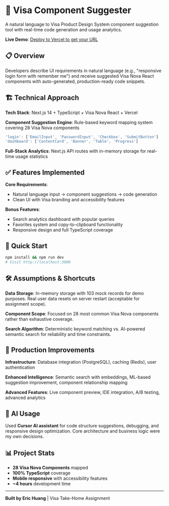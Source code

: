 # 🔧 Visa Component Suggester

A natural language to Visa Product Design System component suggestion tool with real-time code generation and usage analytics.

**Live Demo**: [Deploy to Vercel to get your URL](https://vercel.com)

## 📋 Overview

Developers describe UI requirements in natural language (e.g., "responsive login form with remember me") and receive suggested Visa Nova React components with auto-generated, production-ready code snippets.

## 🏗️ Technical Approach

**Tech Stack**: Next.js 14 + TypeScript + Visa Nova React + Vercel

**Component Suggestion Engine**: Rule-based keyword mapping system covering 28 Visa Nova components
```typescript
'login': ['EmailInput', 'PasswordInput', 'Checkbox', 'SubmitButton']
'dashboard': ['ContentCard', 'Banner', 'Table', 'Progress']
```

**Full-Stack Analytics**: Next.js API routes with in-memory storage for real-time usage statistics

## ✅ Features Implemented

**Core Requirements**:
- Natural language input → component suggestions → code generation
- Clean UI with Visa branding and accessibility features

**Bonus Features**:
- Search analytics dashboard with popular queries
- Favorites system and copy-to-clipboard functionality
- Responsive design and full TypeScript coverage

## 🚀 Quick Start

```bash
npm install && npm run dev
# Visit http://localhost:3000
```

## 🛠️ Assumptions & Shortcuts

**Data Storage**: In-memory storage with 103 mock records for demo purposes. Real user data resets on server restart (acceptable for assignment scope).

**Component Scope**: Focused on 28 most common Visa Nova components rather than exhaustive coverage.

**Search Algorithm**: Deterministic keyword matching vs. AI-powered semantic search for reliability and time constraints.

## 🚀 Production Improvements

**Infrastructure**: Database integration (PostgreSQL), caching (Redis), user authentication

**Enhanced Intelligence**: Semantic search with embeddings, ML-based suggestion improvement, component relationship mapping

**Advanced Features**: Live component preview, IDE integration, A/B testing, advanced analytics

## 🤖 AI Usage

Used **Cursor AI assistant** for code structure suggestions, debugging, and responsive design optimization. Core architecture and business logic were my own decisions.

## 📊 Project Stats

- **28 Visa Nova Components** mapped
- **100% TypeScript** coverage  
- **Mobile responsive** with accessibility features
- **~4 hours** development time

---

**Built by Eric Huang** | Visa Take-Home Assignment
